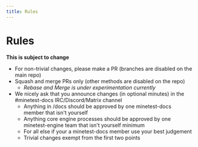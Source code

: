 ```yaml
---
title: Rules
---
```


# Rules

**This is subject to change**

- For non-trivial changes, please make a PR (branches are disabled on the main repo)
- Squash and merge PRs only (other methods are disabled on the repo)
    - *Rebase and Merge is under experimentation currently*
- We nicely ask that you announce changes (in optional minutes) in the #minetest-docs IRC/Discord/Matrix channel
    - Anything in /docs should be approved by one minetest-docs member that isn't yourself
    - Anything core engine processes should be approved by one minetest-engine team that isn't yourself minimum
    - For all else if your a minetest-docs member use your best judgement
    - Trivial changes exempt from the first two points